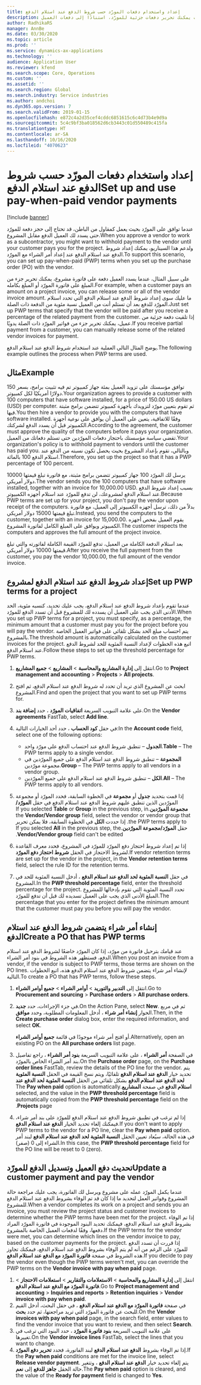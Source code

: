 ```yaml
---
title: إعداد واستخدام دفعات المورّد حسب شروط الدفع عند استلام الدفع
description: يشرح هذه الموضوع كيفية إنشاء شروط الدفع عند استلام الدفع بحيث يمكنك تحرير دفعات جزئية للمورّد، استنادًا إلى دفعات العميل.
author: RadhikaRS
manager: AnnBe
ms.date: 03/30/2020
ms.topic: article
ms.prod: ''
ms.service: dynamics-ax-applications
ms.technology: ''
audience: Application User
ms.reviewer: kfend
ms.search.scope: Core, Operations
ms.custom: ''
ms.assetid: ''
ms.search.region: Global
ms.search.industry: Service industries
ms.author: andchoi
ms.dyn365.ops.version: 7
ms.search.validFrom: 2019-01-15
ms.openlocfilehash: e872c4a2d35cef4cddc6851615c6c4d73b4e9d9a
ms.sourcegitcommit: 5c4c9bf3ba018562d6cb3443c01d550489c415fa
ms.translationtype: HT
ms.contentlocale: ar-SA
ms.lasthandoff: 10/16/2020
ms.locfileid: "4070623"
---
```

# <a name="set-up-and-use-pay-when-paid-vendor-payments"></a><span data-ttu-id="93474-103">إعداد واستخدام دفعات المورّد حسب شروط الدفع عند استلام الدفع</span><span class="sxs-lookup"><span data-stu-id="93474-103">Set up and use pay-when-paid vendor payments</span></span>

[!include [banner](../includes/banner.md)]

<span data-ttu-id="93474-104">عندما توافق على المورّد بحيث يعمل كمقاول من الباطن، قد تحتاج إلى حجز دفعة للمورّد حتى يسدد لك العميل الدفع مقابل المشروع.</span><span class="sxs-lookup"><span data-stu-id="93474-104">When you approve a vendor to work as a subcontractor, you might want to withhold payment to the vendor until your customer pays you for the project.</span></span> <span data-ttu-id="93474-105">ولدعم هذا السيناريو، يمكنك إعداد شروط الدفع عند استلام الدفع عند إعداد أمر الشراء مع المورّد.</span><span class="sxs-lookup"><span data-stu-id="93474-105">To support this scenario, you can set up pay-when-paid (PWP) terms when you set up the purchase order (PO) with the vendor.</span></span>

<span data-ttu-id="93474-106">على سبيل المثال، عندما يسدد العميل دفعة على فاتورة مشروع، يمكنك تحرير جزء من المبلغ على فاتورة المورّد أو المبلغ بكامله.</span><span class="sxs-lookup"><span data-stu-id="93474-106">For example, when a customer pays an amount on a project invoice, you can release some or all of the vendor invoice amount.</span></span> <span data-ttu-id="93474-107">ما عليك سوى إعداد شروط الدفع عند استلام الدفع التي تحدد استلام المورّد للدفع بعد أن تستلم أنت من العميل نسبة مئوية من الدفعة ذات الصلة.</span><span class="sxs-lookup"><span data-stu-id="93474-107">Just set up PWP terms that specify that the vendor will be paid after you receive a percentage of the related payment from the customer.</span></span> <span data-ttu-id="93474-108">إذا تلقيت دفعة جزئية من عميل، يمكنك تحرير جزء من فواتير المورّد ذات الصلة يدويًا.</span><span class="sxs-lookup"><span data-stu-id="93474-108">If you receive partial payment from a customer, you can manually release some of the related vendor invoices for payment.</span></span>

<span data-ttu-id="93474-109">يوضح المثال التالي العملية عند استخدام شروط الدفع عند استلام الدفع.</span><span class="sxs-lookup"><span data-stu-id="93474-109">The following example outlines the process when PWP terms are used.</span></span>

## <a name="example"></a><span data-ttu-id="93474-110">مثال</span><span class="sxs-lookup"><span data-stu-id="93474-110">Example</span></span>

<span data-ttu-id="93474-111">توافق مؤسستك على تزويد العميل بمئة جهاز كمبيوتر تم فيه تثبيت برامج، بسعر 150 دولارًا أمريكيًا لكل كمبيوتر.</span><span class="sxs-lookup"><span data-stu-id="93474-111">Your organization agrees to provide a customer with 100 computers that have software installed, for a price of 150.00 US dollars (USD) per computer.</span></span> <span data-ttu-id="93474-112">ثم تقوم بتعيين مورّد لتزويدك بأجهزة كمبيوتر تتضمن برامج مثبتة فيها.</span><span class="sxs-lookup"><span data-stu-id="93474-112">You then hire a vendor to provide you with the computers that have software installed.</span></span> <span data-ttu-id="93474-113">وفقًا للاتفاقية، يتعين على العميل أن يوافق على نوعية أجهزة الكمبيوتر قبل أن يسدد الدفع لشركتك.</span><span class="sxs-lookup"><span data-stu-id="93474-113">According to the agreement, the customer must approve the quality of the computers before it pays your organization.</span></span> <span data-ttu-id="93474-114">تقضي سياسة مؤسستك باحتجاز دفعات المورّدين حتى تستلم دفعاتك من العميل.</span><span class="sxs-lookup"><span data-stu-id="93474-114">Your organization's policy is to withhold payment to vendors until the customer has paid you.</span></span> <span data-ttu-id="93474-115">وبالتالي، تقوم بإعداد المشروع بحيث يحصل تكون نسبته من الدفع عند استلام الدفع 100 بالمائة.</span><span class="sxs-lookup"><span data-stu-id="93474-115">Therefore, you set up the project so that it has a PWP percentage of 100 percent.</span></span>

<span data-ttu-id="93474-116">يرسل لك المورّد 100 جهاز كمبيوتر تتضمن برامج مثبتة، مع فاتورة تبلغ قيمتها 10000 دولار أمريكي.</span><span class="sxs-lookup"><span data-stu-id="93474-116">The vendor sends you the 100 computers that have software installed, together with an invoice for 10,000.00 USD.</span></span> <span data-ttu-id="93474-117">بسبب إعداد شروط الدفع عند استلام الدفع لمشروعك، لن تدفع للمورّد عند استلام أجهزه الكمبيوتر.</span><span class="sxs-lookup"><span data-stu-id="93474-117">Because PWP terms are set up for your project, you don't pay the vendor upon receipt of the computers.</span></span> <span data-ttu-id="93474-118">بدلاً من ذلك، ترسل أجهزه الكمبيوتر إلى العميل، مع فاتورة تبلغ قيمتها 15000 دولار أمريكي.</span><span class="sxs-lookup"><span data-stu-id="93474-118">Instead, you send the computers to the customer, together with an invoice for 15,000.00.</span></span> <span data-ttu-id="93474-119">يقوم العميل بفحص أجهزه الكمبيوتر ويوافق على المبلغ الكامل لفاتورة المشروع.</span><span class="sxs-lookup"><span data-stu-id="93474-119">The customer inspects the computers and approves the full amount of the project invoice.</span></span>

<span data-ttu-id="93474-120">بعد استلام الدفعة الكاملة من العميل، تدفع للمورّد القيمة الكاملة لفاتورته والتي تبلغ قيمتها 10000 دولار أمريكي.</span><span class="sxs-lookup"><span data-stu-id="93474-120">After you receive the full payment from the customer, you pay the vendor 10,000.00, the full amount of the vendor invoice.</span></span>

## <a name="set-up-pwp-terms-for-a-project"></a><span data-ttu-id="93474-121">إعداد شروط الدفع عند استلام الدفع لمشروع</span><span class="sxs-lookup"><span data-stu-id="93474-121">Set up PWP terms for a project</span></span>

<span data-ttu-id="93474-122">عندما تقوم بإعداد شروط الدفع عند استلام الدفع، يجب عليك تحديد، كنسبه مئوية، الحد الأدنى الذي يجب على العميل أن يسدده لك للمشروع قبل أن تسدد الدفع للمورّد.</span><span class="sxs-lookup"><span data-stu-id="93474-122">When you set up PWP terms for a project, you must specify, as a percentage, the minimum amount that a customer must pay you for the project before you will pay the vendor.</span></span> <span data-ttu-id="93474-123">يتم احتساب مبلغ الحد بشكل تلقائي على فواتير العميل الخاصة بالمشروع.</span><span class="sxs-lookup"><span data-stu-id="93474-123">The threshold amount is automatically calculated on the customer invoices for the project.</span></span> <span data-ttu-id="93474-124">اتبع هذه الخطوات لإعداد النسبة المئوية للحد لشروط الدفع عند استلام الدفع.</span><span class="sxs-lookup"><span data-stu-id="93474-124">Follow these steps to set up the threshold percentage for PWP terms.</span></span>

1. <span data-ttu-id="93474-125">انتقل إلى **إدارة المشاريع والمحاسبة** \> **المشاريع** \> **جميع المشاريع**.</span><span class="sxs-lookup"><span data-stu-id="93474-125">Go to **Project management and accounting** \> **Projects** \> **All projects**.</span></span>
2. <span data-ttu-id="93474-126">ابحث عن المشروع الذي تريد أن تحدد له شروط الدفع عند استلام الدفع، ثم افتح المشروع.</span><span class="sxs-lookup"><span data-stu-id="93474-126">Find and open the project that you want to set up PWP terms for.</span></span>
3. <span data-ttu-id="93474-127">على علامة التبويب السريعة **اتفاقيات المورّد** ، حدد **إضافة بند**.</span><span class="sxs-lookup"><span data-stu-id="93474-127">On the **Vendor agreements** FastTab, select **Add line**.</span></span>
3. <span data-ttu-id="93474-128">في حقل **كود الحساب** ، حدد أحد الخيارات التالية:</span><span class="sxs-lookup"><span data-stu-id="93474-128">In the **Account code** field, select one of the following options:</span></span>

    - <span data-ttu-id="93474-129">**الجدول** – تنطبق شروط الدفع عند احتساب الدفع على مورّد واحد.</span><span class="sxs-lookup"><span data-stu-id="93474-129">**Table** – The PWP terms apply to a single vendor.</span></span>
    - <span data-ttu-id="93474-130">**المجموعة** – تنطبق شروط الدفع عند استلام الدفع على جميع المورّدين في مجموعة مورّدين.</span><span class="sxs-lookup"><span data-stu-id="93474-130">**Group** – The PWP terms apply to all vendors in a vendor group.</span></span>
    - <span data-ttu-id="93474-131">**الكل** – تنطبق شروط الدفع عند استلام الدفع على جميع المورّدين.</span><span class="sxs-lookup"><span data-stu-id="93474-131">**All** – The PWP terms apply to all vendors.</span></span>

4. <span data-ttu-id="93474-132">إذا قمت بتحديد **جدول** أو **مجموعة** في الخطوة السابقة، فحدد المورّد أو مجموعة المورّدين‬‏‫ الذين تنطبق عليهم شروط الدفع عند استلام الدفع في حقل **المورّد/مجموعة المورّدين‬‏‫**.</span><span class="sxs-lookup"><span data-stu-id="93474-132">If you selected **Table** or **Group** in the previous step, in the **Vendor/Vendor group** field, select the vendor or vendor group that the PWP terms apply to.</span></span> <span data-ttu-id="93474-133">إذا حددت **الكل** في الخطوة السابقة، فلا يمكن تحرير حقل **المورّد/مجموعة المورّدين**.</span><span class="sxs-lookup"><span data-stu-id="93474-133">If you selected **All** in the previous step, the **Vendor/Vendor group** field can't be edited.</span></span>
5. <span data-ttu-id="93474-134">إذا تم إعداد شروط احتجاز دفع المورّد‬ للمورّد‬ في المشروع، فحدد معرف القاعدة لشروط الاحتجاز في الحقل **شروط احتجاز دفع المورّد**.</span><span class="sxs-lookup"><span data-stu-id="93474-134">If vendor retention terms are set up for the vendor in the project, in the **Vendor retention terms** field, select the rule ID for the retention terms.</span></span>
6. <span data-ttu-id="93474-135">في حقل **النسبة المئوية لحد الدفع عند استلام الدفع** ، أدخل النسبة المئوية للحد في المشروع.</span><span class="sxs-lookup"><span data-stu-id="93474-135">In the **PWP threshold percentage** field, enter the threshold percentage for the project.</span></span> <span data-ttu-id="93474-136">تحدد النسبة المئوية التي تقوم بإدخالها للمشروع المبلغ الأدنى الذي يجب على العميل تسديده لك قبل أن تدفع للمورّد.</span><span class="sxs-lookup"><span data-stu-id="93474-136">The percentage that you enter for the project defines the minimum amount that the customer must pay you before you will pay the vendor.</span></span>

## <a name="create-a-po-that-has-pwp-terms"></a><span data-ttu-id="93474-137">إنشاء أمر شراء يتضمن شروط الدفع عند استلام الدفع</span><span class="sxs-lookup"><span data-stu-id="93474-137">Create a PO that has PWP terms</span></span>

<span data-ttu-id="93474-138">عند قيامك بترحيل فاتورة من مورّد، إذا كان المورّد خاضعًا لشروط الدفع عند استلام الدفع، فستظهر هذه الشروط في بنود أمر الشراء.</span><span class="sxs-lookup"><span data-stu-id="93474-138">When you post an invoice from a vendor, if the vendor is subject to PWP terms, those terms are shown on the PO lines.</span></span> <span data-ttu-id="93474-139">لإنشاء أمر شراء يتضمن شروط الدفع عند استلام الدفع هذه، اتبع الخطوات التالية.</span><span class="sxs-lookup"><span data-stu-id="93474-139">To create a PO that has PWP terms, follow these steps.</span></span>

1. <span data-ttu-id="93474-140">انتقل إلى **التدبير والتوريد‬** \> **أوامر الشراء** \> **جميع أوامر الشراء**.</span><span class="sxs-lookup"><span data-stu-id="93474-140">Go to **Procurement and sourcing** \> **Purchase orders** \> **All purchase orders**.</span></span>
2. <span data-ttu-id="93474-141">في جزء الإجراءات، حدد **جديد**.</span><span class="sxs-lookup"><span data-stu-id="93474-141">On the Action Pane, select **New**.</span></span> <span data-ttu-id="93474-142">ثم في مربع الحوار **إنشاء أمر شراء** ، أدخل المعلومات المطلوبة، وحدد **موافق**.</span><span class="sxs-lookup"><span data-stu-id="93474-142">Then, in the **Create purchase order** dialog box, enter the required information, and select **OK**.</span></span>

    <span data-ttu-id="93474-143">أو افتح أمر شراء موجودًا في قائمة **جميع أوامر الشراء**.</span><span class="sxs-lookup"><span data-stu-id="93474-143">Alternatively, open an existing PO on the **All purchase orders** list page.</span></span>

4. <span data-ttu-id="93474-144">في الصفحة **أمر الشراء** ، على علامة التبويب السريعة **بنود أمر الشراء** ، راجع تفاصيل بند أمر الشراء الخاص بالمورّد.</span><span class="sxs-lookup"><span data-stu-id="93474-144">On the **Purchase order** page, on the **Purchase order lines** FastTab, review the details of the PO line for the vendor.</span></span> <span data-ttu-id="93474-145">يتم تحديد خيار **الدفع عند استلام الدفع** تلقائيًا، ويتم نسخ القيمة في الحقل **النسبة المئوية لحد الدفع عند استلام الدفع‬‏‫** بشكل تلقائي من الحقل **النسبة المئوية لحد الدفع عند استلام الدفع‬‏‫** في صفحة **المشاريع**.</span><span class="sxs-lookup"><span data-stu-id="93474-145">The **Pay when paid** option is automatically selected, and the value in the **PWP threshold percentage** field is automatically copied from the **PWP threshold percentage** field on the **Projects** page.</span></span>
6. <span data-ttu-id="93474-146">إذا لم ترغب في تطبيق شروط الدفع عند استلام الدفع للمورّد على بند أمر شراء، فيمكنك إلغاء تحديد الخيار **الدفع عند استلام الدفع**.</span><span class="sxs-lookup"><span data-stu-id="93474-146">If you don't want to apply PWP terms to the vendor for a PO line, clear the **Pay when paid** option.</span></span> <span data-ttu-id="93474-147">في هذه الحالة، سيُعاد تعيين الحقل **النسبة المئوية لحد الدفع عند استلام الدفع** لبند أمر الشراء إلى 0 (صفر).</span><span class="sxs-lookup"><span data-stu-id="93474-147">In this case, the **PWP threshold percentage** field for the PO line will be reset to 0 (zero).</span></span>

## <a name="update-a-customer-payment-and-pay-the-vendor"></a><span data-ttu-id="93474-148">تحديث دفع العميل وتسديل الدفع للمورّد</span><span class="sxs-lookup"><span data-stu-id="93474-148">Update a customer payment and pay the vendor</span></span>

<span data-ttu-id="93474-149">عندما يكمل المورّد عمله على مشروع ويرسل لك الفاتورة، يجب عليك مراجعة حالة المشروع وفواتير العمل لتحديد ما إذا كان قد تم الوفاء بشروط الدفع عند استلام الدفع للمشروع.</span><span class="sxs-lookup"><span data-stu-id="93474-149">When a vendor completes its work on a project and sends you an invoice, you must review the project status and customer invoices to determine whether the PWP terms have been met for the project.</span></span> <span data-ttu-id="93474-150">إذا تم الوفاء بشروط الدفع عند استلام الدفع، فيمكنك تحديد البنود الموجودة في فاتورة المورّد المراد دفعها، وفقًا لدفعات العميل الخاصة بالمشروع.</span><span class="sxs-lookup"><span data-stu-id="93474-150">If the PWP terms for the vendor were met, you can determine which lines on the vendor invoice to pay, based on the customer payments for the project.</span></span> <span data-ttu-id="93474-151">إذا قررت أن تسدد الدفع للمورّد على الرغم من أنه لم يتم الوفاء بشروط الدفع عند استلام الدفع، فيمكنك تجاوز هذه الشروط في صفحة **فاتورة المورّد مع الدفع عند استلام الدفع**.</span><span class="sxs-lookup"><span data-stu-id="93474-151">If you decide to pay the vendor even though the PWP terms weren't met, you can override the PWP terms on the **Vendor invoice with pay when paid** page.</span></span>

1. <span data-ttu-id="93474-152">انتقل إلى **إدارة المشاريع والمحاسبة** \> **الاستعلامات والتقارير** \> **استعلامات الاحتجاز** \> **فاتورة المورّد مع الدفع عند استلام الدفع**.</span><span class="sxs-lookup"><span data-stu-id="93474-152">Go to **Project management and accounting** \> **Inquiries and reports** \> **Retention inquiries** \> **Vendor invoice with pay when paid**.</span></span>
2. <span data-ttu-id="93474-153">في صفحة **فاتورة المورّد مع الدفع عند استلام الدفع** ، في حقل البحث، أدخل القيم للبحث عن فاتورة المورّد التي تريد مراجعتها، ثم حدد **بحث**.</span><span class="sxs-lookup"><span data-stu-id="93474-153">On the **Vendor invoices with pay when paid** page, in the search field, enter values to find the vendor invoice that you want to review, and then select **Search**.</span></span>
3. <span data-ttu-id="93474-154">على علامة التبويب السريعة **بنود فاتورة المورّد** ، حدد البنود التي ترغب في تغييرها.</span><span class="sxs-lookup"><span data-stu-id="93474-154">On the **Vendor invoice lines** FastTab, select the lines that you want to change.</span></span>
4. <span data-ttu-id="93474-155">إذا تم الوفاء بشروط **الدفع عند استلام الدفع** لبند الفاتورة، فحدد **تحرير دفع المورّد**.</span><span class="sxs-lookup"><span data-stu-id="93474-155">If the **Pay when paid** conditions are met for the invoice line, select **Release vendor payment**.</span></span> <span data-ttu-id="93474-156">يتم إلغاء تحديد خيار **الدفع عند استلام الدفع** ، وتتغير حالة الحقل **جاهز للدفع** إلى **نعم**.</span><span class="sxs-lookup"><span data-stu-id="93474-156">The **Pay when paid** option is cleared, and the value of the **Ready for payment** field is changed to **Yes**.</span></span>
